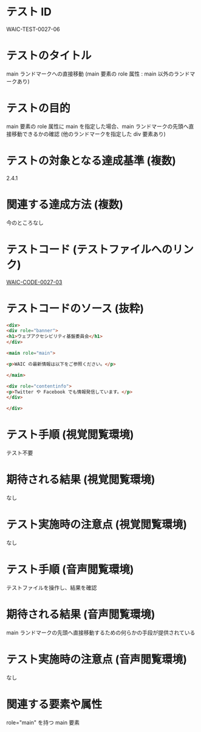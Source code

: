 # テスト ID

WAIC-TEST-0027-06

# テストのタイトル

main ランドマークへの直接移動 (main 要素の role 属性 : main 以外のランドマークあり)

# テストの目的

main 要素の role 属性に main を指定した場合、main ランドマークの先頭へ直接移動できるかの確認 (他のランドマークを指定した div 要素あり)

# テストの対象となる達成基準 (複数)

2.4.1

# 関連する達成方法 (複数)

今のところなし

# テストコード (テストファイルへのリンク)

[WAIC-CODE-0027-03](https://waic.github.io/as_test/WAIC-CODE/WAIC-CODE-0027-03.html)

# テストコードのソース (抜粋)

```html
<div>
<div role="banner">
<h1>ウェブアクセシビリティ基盤委員会</h1>
</div>

<main role="main">

<p>WAIC の最新情報は以下をご参照ください。</p>

</main>

<div role="contentinfo">
<p>Twitter や Facebook でも情報発信しています。</p>
</div>

</div>

```

# テスト手順 (視覚閲覧環境)

テスト不要

# 期待される結果 (視覚閲覧環境)

なし

# テスト実施時の注意点 (視覚閲覧環境)

なし

# テスト手順 (音声閲覧環境)

テストファイルを操作し、結果を確認

# 期待される結果 (音声閲覧環境)

main ランドマークの先頭へ直接移動するための何らかの手段が提供されている

# テスト実施時の注意点 (音声閲覧環境)

なし

# 関連する要素や属性

role="main" を持つ main 要素

